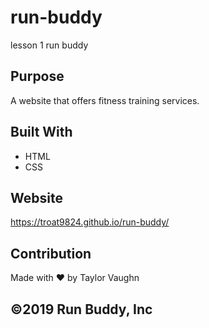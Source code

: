 # run-buddy
lesson 1 run buddy
## Purpose
A website that offers fitness training services.

## Built With
* HTML
* CSS

## Website
https://troat9824.github.io/run-buddy/

## Contribution
Made with ❤️ by Taylor Vaughn

## ©️2019 Run Buddy, Inc